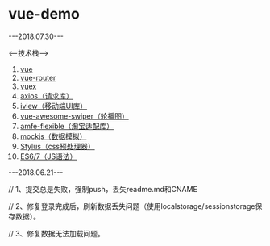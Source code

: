 # vue-demo

---2018.07.30---

<--技术栈-->
1. [vue](https://cn.vuejs.org/v2/guide/)
2. [vue-router](https://router.vuejs.org/zh-cn/essentials/getting-started.html)
3. [vuex](https://vuex.vuejs.org/zh-cn/getting-started.html)
4. [axios（请求库）](https://github.com/axios/axios)
5. [iview（移动端UI库）](http://www.muse-ui.org/#/install)
6. [vue-awesome-swiper（轮播图）](https://github.com/surmon-china/vue-awesome-swiper)
8. [amfe-flexible（淘宝适配库）](https://github.com/amfe/lib-flexible)
9. [mockjs（数据模拟）](http://mockjs.com/)
11. [Stylus（css预处理器）](https://github.com/stylus/stylus)
12. [ES6/7（JS语法）](https://github.com/lukehoban/es6features)

---2018.06.21---

// 1、提交总是失败，强制push，丢失readme.md和CNAME

// 2、修复登录完成后，刷新数据丢失问题（使用localstorage/sessionstorage保存数据）。

// 3、修复数据无法加载问题。


